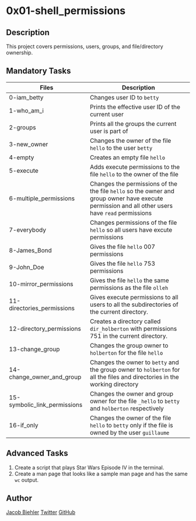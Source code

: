 # 0x01-shell_permissions

## Description

This project covers permissions, users, groups, and file/directory ownership.

## Mandatory Tasks

| Files | Description |
| ----- | ----------- |
| 0-iam_betty | Changes user ID to `betty` |
| 1-who_am_i | Prints the effective user ID of the current user |
| 2-groups | Prints all the groups the current user is part of |
| 3-new_owner | Changes the owner of the file `hello` to the user `betty` |
| 4-empty | Creates an empty file `hello` |
| 5-execute | Adds execute permissions to the file `hello` to the owner of the file |
| 6-multiple_permissions | Changes the permissions of the the file `hello` so the owner and group owner have execute permission and all other users have `read` permissions |
| 7-everybody | Changes permissions of the file `hello` so all users have excute permissions |
| 8-James_Bond | Gives the file `hello` 007 permissions |
| 9-John_Doe | Gives the file `hello` 753 permissions |
| 10-mirror_permissions | Gives the file `hello` the same permissions as the file `olleh` |
| 11-directories_permissions | Gives execute permissions to all users to all the subdirectories of the current directory. |
| 12-directory_permissions | Creates a directory called `dir_holberton` with permissions 751 in the current directory. |
| 13-change_group | Changes the group owner to `holberton` for the file `hello` |
| 14-change_owner_and_group | Changes the owner to `betty` and the group owner to `holberton` for all the files and directories in the working directory |
| 15-symbolic_link_permissions | Changes the owner and group owner for the file `_hello` to `betty` and `holberton` respectively |
| 16-if_only | Changes the owner of the file `hello` to `betty` only if the file is owned by the user `guillaume` |

## Advanced Tasks

1. Create a script that plays Star Wars Episode IV in the terminal.
1. Create a man page that looks like a sample man page and has the same `wc` output.

## Author

[Jacob Biehler](https://www.linkedin.com/in/jacob-biehler-475573139/)
[Twitter](https://twitter.com/Biehlerj)
[GitHub](https://github.com/biehlerj)
